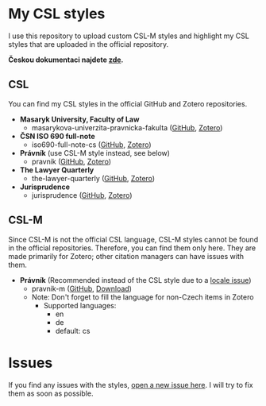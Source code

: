 # My CSL styles
I use this repository to upload custom CSL-M styles and highlight my CSL styles that are uploaded in the official repository.

**Českou dokumentaci najdete [zde](https://github.com/OTristanF/csl-styles/blob/master/README-cs.md).**

## CSL
You can find my CSL styles in the official GitHub and Zotero repositories.

- **Masaryk University, Faculty of Law**
  - masarykova-univerzita-pravnicka-fakulta ([GitHub](https://github.com/citation-style-language/styles/blob/master/masarykova-univerzita-pravnicka-fakulta.csl), [Zotero](https://www.zotero.org/styles?q=id%3Amasarykova-univerzita-pravnicka-fakulta))
- **ČSN ISO 690 full-note**
  - iso690-full-note-cs ([GitHub](https://github.com/citation-style-language/styles/blob/master/iso690-full-note-cs.csl), [Zotero](https://www.zotero.org/styles?q=id%3Aiso690-full-note-cs))
- **Právník** (use CSL-M style instead, see below)
  - pravnik ([GitHub](https://github.com/citation-style-language/styles/blob/master/pravnik.csl), [Zotero](https://www.zotero.org/styles?q=id%3Apravnik))
- **The Lawyer Quarterly**
  - the-lawyer-quarterly ([GitHub](https://github.com/citation-style-language/styles/tree/master/dependent/the-lawyer-quarterly.csl), [Zotero](https://www.zotero.org/styles?q=id%3Athe-lawyer-quarterly))
- **Jurisprudence**
  - jurisprudence ([GitHub](https://github.com/citation-style-language/styles/blob/master/jurisprudence.csl), [Zotero](https://www.zotero.org/styles?q=id%3Ajurisprudence))

## CSL-M
Since CSL-M is not the official CSL language, CSL-M styles cannot be found in the official repositories. Therefore, you can find them only here. They are made primarily for Zotero; other citation managers can have issues with them.

- **Právník** (Recommended instead of the CSL style due to a [locale issue](https://forums.zotero.org/discussion/85344/how-to-change-the-locale-for-a-term-to-match-the-document-language))
  - pravnik-m ([GitHub](https://github.com/OTristanF/csl-styles/blob/master/csl-m/pravnik-m.csl), [Download](https://github.com/OTristanF/csl-styles/raw/master/csl-m/pravnik-m.csl))
  - Note: Don't forget to fill the language for non-Czech items in Zotero
    - Supported languages:
      - en
      - de
      - default: cs

# Issues
If you find any issues with the styles, [open a new issue here](https://github.com/OTristanF/csl-styles/issues). I will try to fix them as soon as possible.
